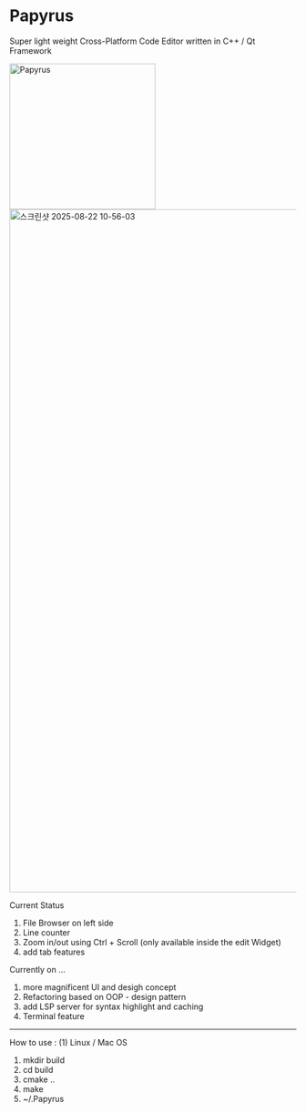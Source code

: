 # Papyrus
Super light weight Cross-Platform Code Editor written in C++ / Qt Framework


<img width="256" height="256" alt="Papyrus" src="https://github.com/user-attachments/assets/bc9ace9b-6ff9-4d14-a0b7-4384b8ab97bf" />



<img width="1980" height="1200" alt="스크린샷 2025-08-22 10-56-03" src="https://github.com/user-attachments/assets/0ff02b58-2506-4243-99e3-4c577ece245f" />


Current Status 
1. File Browser on left side
2. Line counter
3. Zoom in/out using Ctrl + Scroll (only available inside the edit Widget)
4. add tab features

Currently on ...
1. more magnificent UI and desigh concept
2. Refactoring based on OOP - design pattern
3. add LSP server for syntax highlight and caching
4. Terminal feature

--------------------------------------------------------------------------------------

How to use : 
(1) Linux / Mac OS
1. mkdir build 
2. cd build
3. cmake ..
4. make
5. ~/.Papyrus
